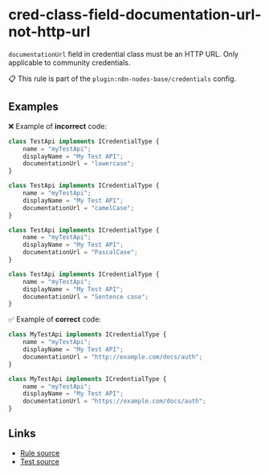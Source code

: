 [//]: # "File generated from a template. Do not edit this file directly."

# cred-class-field-documentation-url-not-http-url

`documentationUrl` field in credential class must be an HTTP URL. Only applicable to community credentials.

📋 This rule is part of the `plugin:n8n-nodes-base/credentials` config.

## Examples

❌ Example of **incorrect** code:

```js
class TestApi implements ICredentialType {
	name = "myTestApi";
	displayName = "My Test API";
	documentationUrl = "lowercase";
}

class TestApi implements ICredentialType {
	name = "myTestApi";
	displayName = "My Test API";
	documentationUrl = "camelCase";
}

class TestApi implements ICredentialType {
	name = "myTestApi";
	displayName = "My Test API";
	documentationUrl = "PascalCase";
}

class TestApi implements ICredentialType {
	name = "myTestApi";
	displayName = "My Test API";
	documentationUrl = "Sentence case";
}
```

✅ Example of **correct** code:

```js
class MyTestApi implements ICredentialType {
	name = "myTestApi";
	displayName = "My Test API";
	documentationUrl = "http://example.com/docs/auth";
}

class MyTestApi implements ICredentialType {
	name = "myTestApi";
	displayName = "My Test API";
	documentationUrl = "https://example.com/docs/auth";
}
```

## Links

- [Rule source](../../lib/rules/cred-class-field-documentation-url-not-http-url.ts)
- [Test source](../../tests/cred-class-field-documentation-url-not-http-url.test.ts)
